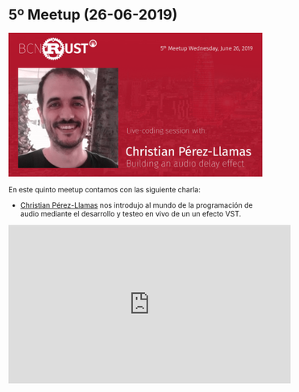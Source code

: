 # 5º Meetup (26-06-2019)

[![quinto meetup](img/meetup_05.png 'quinto meetup')](https://www.meetup.com/es-ES/BcnRust/events/262457440/)

En este quinto meetup contamos con las siguiente charla:

- [Christian Pérez-Llamas](https://twitter.com/chris_zen) nos introdujo al mundo de la programación de audio mediante el desarrollo y testeo en vivo de un un efecto VST.

<iframe width="560" height="315" src="https://www.youtube.com/watch?v=26_ePQYF2_Y&t=29s" frameborder="0" allow="autoplay; encrypted-media" allowfullscreen></iframe>
